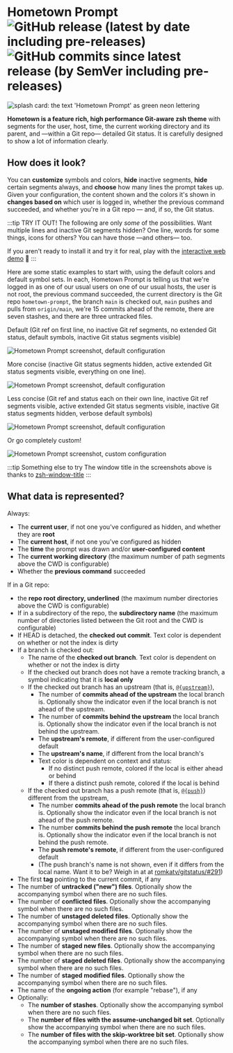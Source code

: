 # Hometown Prompt ![GitHub release (latest by date including pre-releases)](https://img.shields.io/github/v/release/olets/hometown-prompt) ![GitHub commits since latest release (by SemVer including pre-releases)](https://img.shields.io/github/commits-since/olets/hometown-prompt/latest)

![splash card: the text 'Hometown Prompt' as green neon lettering](/images/hometown-prompt-splash-card.png)

**Hometown is a feature rich, high performance Git-aware zsh theme** with segments for the user, host, time, the current working directory and its parent, and —within a Git repo— detailed Git status. It is carefully designed to show a lot of information clearly.

## How does it look?

You can **customize** symbols and colors, **hide** inactive segments, **hide** certain segments always, and **choose** how many lines the prompt takes up. Given your configuration, the content shown and the colors it's shown in **changes based on** which user is logged in, whether the previous command succeeded, and whether you're in a Git repo — and, if so, the Git status.

:::tip TRY IT OUT!
The following are only _some_ of the possibilities. Want multiple lines and inactive Git segments hidden? One line, words for some things, icons for others? You can have those —and others— too.

If you aren't ready to install it and try it for real, play with the [interactive web demo](./demo.md) 🎨
:::

Here are some static examples to start with, using the default colors and default symbol sets. In each, Hometown Prompt is telling us that we're logged in as one of our usual users on one of our usual hosts, the user is not root, the previous command succeeded, the current directory is the Git repo `hometown-prompt`, the branch `main` is checked out, `main` pushes and pulls from `origin/main`, we're 15 commits ahead of the remote, there are seven stashes, and there are three untracked files.

Default (Git ref on first line, no inactive Git ref segments, no extended Git status, default symbols, inactive Git status segments visible)

![Hometown Prompt screenshot, default configuration](/images/hometown-prompt-default.png)

More concise (inactive Git status segments hidden, active extended Git status segments visible, everything on one line).

![Hometown Prompt screenshot, default configuration](/images/hometown-prompt-short.png)

Less concise (Git ref and status each on their own line, inactive Git ref segments visible, active extended Git status segments visible, inactive Git status segments hidden, verbose default symbols)

![Hometown Prompt screenshot, default configuration](/images/hometown-prompt-long.png)

Or go completely custom!

![Hometown Prompt screenshot, custom configuration](/images/hometown-prompt-custom.png)

:::tip Something else to try
The window title in the screenshots above is thanks to [zsh-window-title](https://github.com/olets/zsh-window-title)
:::

## What data is represented?

Always:

- The **current user**, if not one you've configured as hidden, and whether they are **root**
- The **current host**, if not one you've configured as hidden
- The **time** the prompt was drawn and/or **user-configured content**
- The **current working directory** (the maximum number of path segments above the CWD is configurable)
- Whether the **previous command** succeeded

If in a Git repo:

- the **repo root directory, underlined** (the maximum number directories above the CWD is configurable)
- If in a subdirectory of the repo, the **subdirectory name** (the maximum number of directories listed between the Git root and the CWD is configurable)
- If HEAD is detached, the **checked out commit**. Text color is dependent on whether or not the index is dirty
- If a branch is checked out:
  - The name of the **checked out branch**. Text color is dependent on whether or not the index is dirty
  - If the checked out branch does not have a remote tracking branch, a symbol indicating that it is **local only**
  - If the checked out branch has an upstream (that is, [`@{upstream}`](https://www.git-scm.com/docs/gitrevisions#Documentation/gitrevisions.txt-emltbranchnamegtupstreamemegemmasterupstreamememuem)),
    - The number of **commits ahead of the upstream** the local branch is. Optionally show the indicator even if the local branch is not ahead of the upstream.
    - The number of **commits behind the upstream** the local branch is. Optionally show the indicator even if the local branch is not behind the upstream.
    - The **upstream's remote**, if different from the user-configured default
    - The **upstream's name**, if different from the local branch's
    - Text color is dependent on context and status:
      - If no distinct push remote, colored if the local is either ahead or behind
      - If there a distinct push remote, colored if the local is behind
  - If the checked out branch has a push remote (that is, [`@{push}`](https://www.git-scm.com/docs/gitrevisions#Documentation/gitrevisions.txt-emltbranchnamegtpushemegemmasterpushemempushem)) different from the upstream,
    - The number **commits ahead of the push remote** the local branch is. Optionally show the indicator even if the local branch is not ahead of the push remote.
    - The number **commits behind the push remote** the local branch is. Optionally show the indicator even if the local branch is not behind the push remote.
    - The **push remote's remote**, if different from the user-configured default
    - (The push branch's name is not shown, even if it differs from the local name. Want it to be? Weigh in at at [romkatv/gitstatus/#291](https://github.com/romkatv/gitstatus/issues/291))
- The first **tag** pointing to the current commit, if any
- The number of **untracked ("new") files**. Optionally show the accompanying symbol when there are no such files.
- The number of **conflicted files**. Optionally show the accompanying symbol when there are no such files.
- The number of **unstaged deleted files**. Optionally show the accompanying symbol when there are no such files.
- The number of **unstaged modified files**. Optionally show the accompanying symbol when there are no such files.
- The number of **staged new files**. Optionally show the accompanying symbol when there are no such files.
- The number of **staged deleted files**. Optionally show the accompanying symbol when there are no such files.
- The number of **staged modified files**. Optionally show the accompanying symbol when there are no such files.
- The name of the **ongoing action** (for example "rebase"), if any
- Optionally:
  - The **number of stashes**. Optionally show the accompanying symbol when there are no such files.
  - The **number of files with the assume-unchanged bit set**. Optionally show the accompanying symbol when there are no such files.
  - The **number of files with the skip-worktree bit set**. Optionally show the accompanying symbol when there are no such files.
